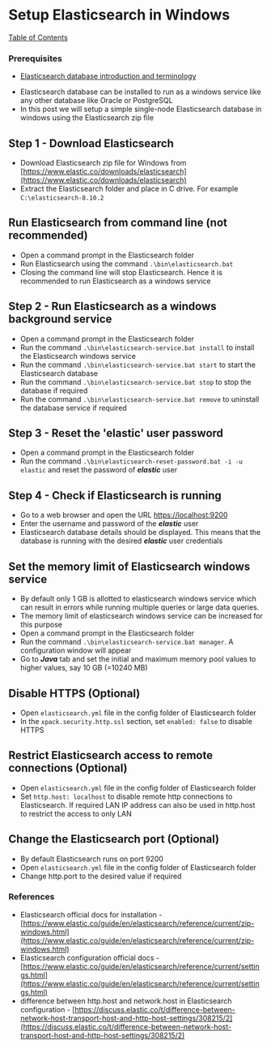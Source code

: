 # Setup Elasticsearch in Windows


[Table of Contents](https://nagasudhir.blogspot.com/2020/04/taming-python-table-of-contents.html)

### Prerequisites
* [Elasticsearch database introduction and terminology](https://nagasudhir.blogspot.com/2023/08/elasticsearch-database-concepts.html)

- Elasticsearch database can be installed to run as a windows service like any other database like Oracle or PostgreSQL
- In this post we will setup a simple single-node Elasticsearch database in windows using the Elasticsearch zip file

## Step 1 - Download Elasticsearch

- Download Elasticsearch zip file for Windows from [https://www.elastic.co/downloads/elasticsearch](https://www.elastic.co/downloads/elasticsearch)
- Extract the Elasticsearch folder and place in C drive. For example `C:\elasticsearch-8.10.2`

## Run Elasticsearch from command line (not recommended)

- Open a command prompt in the Elasticsearch folder
- Run Elasticsearch using the command `.\bin\elasticsearch.bat`
- Closing the command line will stop Elasticsearch. Hence it is recommended to run Elasticsearch as a windows service

## Step 2 - Run Elasticsearch as a windows background service

- Open a command prompt in the Elasticsearch folder
- Run the command `.\bin\elasticsearch-service.bat install` to install the Elasticsearch windows service
- Run the command `.\bin\elasticsearch-service.bat start` to start the Elasticsearch database
- Run the command `.\bin\elasticsearch-service.bat stop` to stop the database if required
- Run the command `.\bin\elasticsearch-service.bat remove` to uninstall the database service if required

## Step 3 - Reset the 'elastic' user password

- Open a command prompt in the Elasticsearch folder
- Run the command `.\bin\elasticsearch-reset-password.bat -i -u elastic` and reset the password of ***elastic*** user

## Step 4 - Check if Elasticsearch is running

- Go to a web browser and open the URL [https://localhost:9200](https://localhost:9200)
- Enter the username and password of the ***elastic*** user
- Elasticsearch database details should be displayed. This means that the database is running with the desired ***elastic*** user credentials

## Set the memory limit of Elasticsearch windows service

- By default only 1 GB is allotted to elasticsearch windows service which can result in errors while running multiple queries or large data queries.
- The memory limit of elasticsearch windows service can be increased for this purpose
- Open a command prompt in the Elasticsearch folder
- Run the command `.\bin\elasticsearch-service.bat manager`. A configuration window will appear
- Go to ***Java*** tab and set the initial and maximum memory pool values to higher values, say 10 GB (=10240 MB)

## Disable HTTPS (Optional)

- Open `elasticsearch.yml` file in the config folder of Elasticsearch folder
- In the `xpack.security.http.ssl` section, set `enabled: false` to disable HTTPS

## Restrict Elasticsearch access to remote connections (Optional)

- Open `elasticsearch.yml` file in the config folder of Elasticsearch folder
- Set `http.host: localhost` to disable remote http connections to Elasticsearch. If required LAN IP address can also be used in http.host to restrict the access to only LAN

## Change the Elasticsearch port (Optional)

- By default Elasticsearch runs on port 9200
- Open `elasticsearch.yml` file in the config folder of Elasticsearch folder
- Change http.port to the desired value if required

### References

- Elasticsearch official docs for installation - [https://www.elastic.co/guide/en/elasticsearch/reference/current/zip-windows.html](https://www.elastic.co/guide/en/elasticsearch/reference/current/zip-windows.html)
- Elasticsearch configuration official docs - [https://www.elastic.co/guide/en/elasticsearch/reference/current/settings.html](https://www.elastic.co/guide/en/elasticsearch/reference/current/settings.html)
- difference between http.host and network.host in Elasticsearch configuration - [https://discuss.elastic.co/t/difference-between-network-host-transport-host-and-http-host-settings/308215/2](https://discuss.elastic.co/t/difference-between-network-host-transport-host-and-http-host-settings/308215/2)
<!--stackedit_data:
eyJoaXN0b3J5IjpbMTA4ODgyNjM2OV19
-->